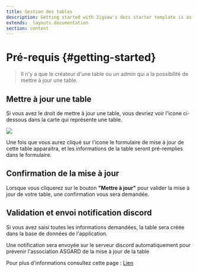 ```yaml
---
title: Gestion des tables
description: Getting started with Jigsaw's docs starter template is as easy as 1, 2, 3.
extends: _layouts.documentation
section: content
---
```

# Pré-requis {#getting-started}
> Il n'y a que le créateur d'une table ou un admin qui a la possibilité de mettre à jour une table.

## Mettre à jour une table
Si vous avez le droit de mettre à jour une table, vous devriez voir l'icone ci-dessous dans la carte qui représente une table.

<img class="w-12 block m-auto" src="/assets/img/edit.png" />

Une fois que vous aurez cliqué sur l'icone le formulaire de mise à jour de cette table apparaitra, et les informations de la table seront pré-remplies dans le formulaire.

## Confirmation de la mise à jour
Lorsque vous cliquerez sur le bouton **"Mettre à jour"** pour valider la mise à jour de votre table, une confirmation vous sera demandée.

## Validation et envoi notification discord

Si vous avez saisi toutes les informations demandées, la table sera créée dans la base de données de l'application.

Une notification sera envoyée sur le serveur discord automatiquement pour prévenir l'association ASGARD de la mise à jour de la table

Pour plus d'informations consultez cette page : [Lien](/docs/notifications/table-update)
